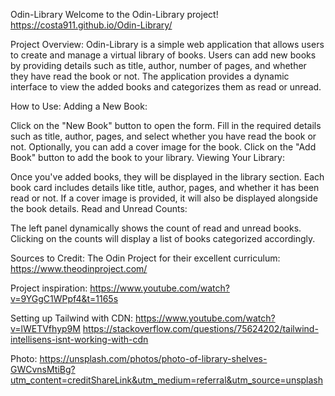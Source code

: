 Odin-Library 
Welcome to the Odin-Library project! https://costa911.github.io/Odin-Library/

Project Overview:
Odin-Library is a simple web application that allows users to create and manage a virtual library of books. Users can add new books by providing details such as title, author, number of pages, and whether they have read the book or not. The application provides a dynamic interface to view the added books and categorizes them as read or unread.

How to Use:
Adding a New Book:

Click on the "New Book" button to open the form.
Fill in the required details such as title, author, pages, and select whether you have read the book or not.
Optionally, you can add a cover image for the book.
Click on the "Add Book" button to add the book to your library.
Viewing Your Library:

Once you've added books, they will be displayed in the library section.
Each book card includes details like title, author, pages, and whether it has been read or not.
If a cover image is provided, it will also be displayed alongside the book details.
Read and Unread Counts:

The left panel dynamically shows the count of read and unread books.
Clicking on the counts will display a list of books categorized accordingly.

Sources to Credit: 
The Odin Project for their excellent curriculum: https://www.theodinproject.com/  

Project inspiration: 
https://www.youtube.com/watch?v=9YGgC1WPpf4&t=1165s 

Setting up Tailwind with CDN: 
https://www.youtube.com/watch?v=lWETVfhyp9M
https://stackoverflow.com/questions/75624202/tailwind-intellisens-isnt-working-with-cdn

Photo:
https://unsplash.com/photos/photo-of-library-shelves-GWCvnsMtiBg?utm_content=creditShareLink&utm_medium=referral&utm_source=unsplash